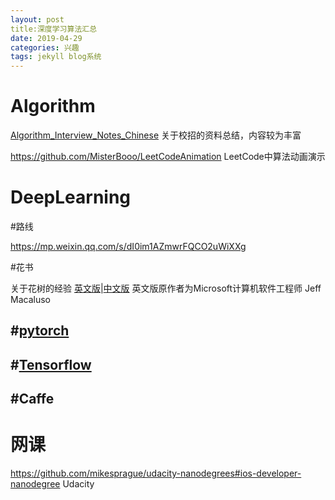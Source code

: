 ```yaml
---
layout: post
title:深度学习算法汇总
date: 2019-04-29 
categories: 兴趣
tags: jekyll blog系统
---
```


# Algorithm

[Algorithm_Interview_Notes_Chinese](https://github.com/imhuay/Algorithm_Interview_Notes-Chinese)  关于校招的资料总结，内容较为丰富

https://github.com/MisterBooo/LeetCodeAnimation LeetCode中算法动画演示

# DeepLearning

#路线

https://mp.weixin.qq.com/s/dI0im1AZmwrFQCO2uWiXXg

#花书

关于花树的经验 [英文版](https://jeffmacaluso.github.io/post/DeepLearningRulesOfThumb/)|[中文版](https://zhuanlan.zhihu.com/p/61528654) 英文版原作者为Microsoft计算机软件工程师  Jeff Macaluso 

## #[pytorch](https://pytorch.org/get-started/locally/)



## #[Tensorflow](https://www.tensorflow.org/)



## #Caffe

# 网课

https://github.com/mikesprague/udacity-nanodegrees#ios-developer-nanodegree  Udacity